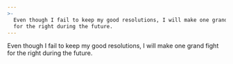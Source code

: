 ```yaml
---
>-
  Even though I fail to keep my good resolutions, I will make one grand fight
  for the right during the future.
---
```


Even though I fail to keep my good resolutions, I will make one grand fight for the right during the future.